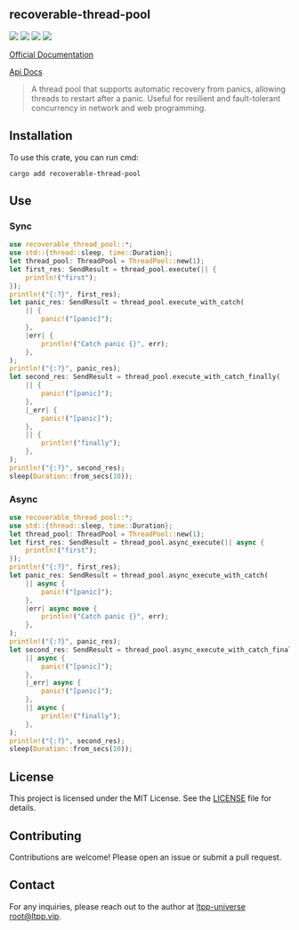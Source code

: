 ## recoverable-thread-pool

[![](https://img.shields.io/crates/v/recoverable-thread-pool.svg)](https://crates.io/crates/recoverable-thread-pool)
[![](https://docs.rs/recoverable-thread-pool/badge.svg)](https://docs.rs/recoverable-thread-pool)
[![](https://img.shields.io/crates/l/recoverable-thread-pool.svg)](./LICENSE)
[![](https://github.com/ltpp-universe/recoverable-thread-pool/workflows/Rust/badge.svg)](https://github.com/ltpp-universe/recoverable-thread-pool/actions?query=workflow:Rust)

[Official Documentation](https://docs.ltpp.vip/recoverable-thread-pool/)

[Api Docs](https://docs.rs/recoverable-thread-pool/latest/recoverable_thread_pool/)

> A thread pool that supports automatic recovery from panics, allowing threads to restart after a panic. Useful for resilient and fault-tolerant concurrency in network and web programming.

## Installation

To use this crate, you can run cmd:

```shell
cargo add recoverable-thread-pool
```

## Use

### Sync

```rust
use recoverable_thread_pool::*;
use std::{thread::sleep, time::Duration};
let thread_pool: ThreadPool = ThreadPool::new(1);
let first_res: SendResult = thread_pool.execute(|| {
    println!("first");
});
println!("{:?}", first_res);
let panic_res: SendResult = thread_pool.execute_with_catch(
    || {
        panic!("[panic]");
    },
    |err| {
        println!("Catch panic {}", err);
    },
);
println!("{:?}", panic_res);
let second_res: SendResult = thread_pool.execute_with_catch_finally(
    || {
        panic!("[panic]");
    },
    |_err| {
        panic!("[panic]");
    },
    || {
        println!("finally");
    },
);
println!("{:?}", second_res);
sleep(Duration::from_secs(10));
```

### Async

```rust
use recoverable_thread_pool::*;
use std::{thread::sleep, time::Duration};
let thread_pool: ThreadPool = ThreadPool::new(1);
let first_res: SendResult = thread_pool.async_execute(|| async {
    println!("first");
});
println!("{:?}", first_res);
let panic_res: SendResult = thread_pool.async_execute_with_catch(
    || async {
        panic!("[panic]");
    },
    |err| async move {
        println!("Catch panic {}", err);
    },
);
println!("{:?}", panic_res);
let second_res: SendResult = thread_pool.async_execute_with_catch_finally(
    || async {
        panic!("[panic]");
    },
    |_err| async {
        panic!("[panic]");
    },
    || async {
        println!("finally");
    },
);
println!("{:?}", second_res);
sleep(Duration::from_secs(10));
```

## License

This project is licensed under the MIT License. See the [LICENSE](LICENSE) file for details.

## Contributing

Contributions are welcome! Please open an issue or submit a pull request.

## Contact

For any inquiries, please reach out to the author at [ltpp-universe <root@ltpp.vip>](mailto:root@ltpp.vip).
